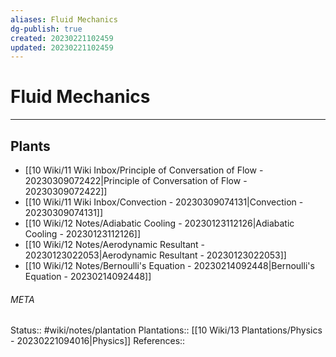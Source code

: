 ```yaml
---
aliases: Fluid Mechanics
dg-publish: true
created: 20230221102459
updated: 20230221102459
---
```

# Fluid Mechanics
---



## Plants
- [[10 Wiki/11 Wiki Inbox/Principle of Conversation of Flow - 20230309072422\|Principle of Conversation of Flow - 20230309072422]]
- [[10 Wiki/11 Wiki Inbox/Convection - 20230309074131\|Convection - 20230309074131]]
- [[10 Wiki/12 Notes/Adiabatic Cooling - 20230123112126\|Adiabatic Cooling - 20230123112126]]
- [[10 Wiki/12 Notes/Aerodynamic Resultant - 20230123022053\|Aerodynamic Resultant - 20230123022053]]
- [[10 Wiki/12 Notes/Bernoulli's Equation - 20230214092448\|Bernoulli's Equation - 20230214092448]]




###### META
Status:: #wiki/notes/plantation
Plantations:: [[10 Wiki/13 Plantations/Physics - 20230221094016\|Physics]]
References:: 
